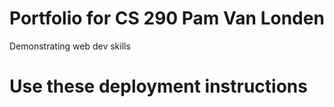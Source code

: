 # Portfolio for CS 290 Pam Van Londen
 Demonstrating web dev skills


# Use these deployment instructions
<!-- https://medium.com/@mahmdras21/mern-app-deployment-frontend-on-netlify-backend-on-vercel-6fc03d2ef32f -->